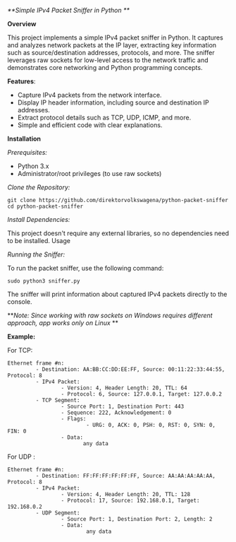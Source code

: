 _**Simple IPv4 Packet Sniffer in Python
**_

**Overview**

This project implements a simple IPv4 packet sniffer in Python. It captures and analyzes network packets at the IP layer, extracting key information such as source/destination addresses, protocols, and more. The sniffer leverages raw sockets for low-level access to the network traffic and demonstrates core networking and Python programming concepts.

**Features**:

   - Capture IPv4 packets from the network interface.
   - Display IP header information, including source and destination IP addresses.
   - Extract protocol details such as TCP, UDP, ICMP, and more.
   - Simple and efficient code with clear explanations.


**Installation**


_Prerequisites:_

   - Python 3.x
   - Administrator/root privileges (to use raw sockets)


_Clone the Repository:_

    git clone https://github.com/direktorvolkswagena/python-packet-sniffer
    cd python-packet-sniffer


_Install Dependencies:_

This project doesn't require any external libraries, so no dependencies need to be installed.
Usage


_Running the Sniffer:_

To run the packet sniffer, use the following command:
      
    sudo python3 sniffer.py


The sniffer will print information about captured IPv4 packets directly to the console.

**_Note: Since working with raw sockets on Windows requires different approach, app works only on Linux_
**

**Example:**

For TCP:

    Ethernet frame #n:
             - Destination: AA:BB:CC:DD:EE:FF, Source: 00:11:22:33:44:55, Protocol: 8
             - IPv4 Packet:
                     - Version: 4, Header Length: 20, TTL: 64
                     - Protocol: 6, Source: 127.0.0.1, Target: 127.0.0.2
             - TCP Segment:
                     - Source Port: 1, Destination Port: 443
                     - Sequence: 222, Acknowledgement: 0
                     - Flags: 
                             - URG: 0, ACK: 0, PSH: 0, RST: 0, SYN: 0, FIN: 0
                     - Data: 
                            any data
For UDP :

    Ethernet frame #n:
             - Destination: FF:FF:FF:FF:FF:FF, Source: AA:AA:AA:AA:AA, Protocol: 8
             - IPv4 Packet:
                     - Version: 4, Header Length: 20, TTL: 128
                     - Protocol: 17, Source: 192.168.0.1, Target: 192.168.0.2
             - UDP Segment:
                     - Source Port: 1, Destination Port: 2, Length: 2
                     - Data:
                             any data
